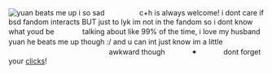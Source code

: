 ![yuan beats me up i so sad](https://files.catbox.moe/tl0kby.png)
ㅤㅤㅤㅤㅤc+h is always welcome! i dont care if bsd fandom interacts BUT just to lyk im not in the fandom so i dont know what youd beㅤㅤㅤㅤ talking about like 99% of the time, i love my husband yuan he beats me up though :/ and u can int just know im a littleㅤㅤㅤㅤㅤㅤㅤㅤㅤㅤㅤㅤㅤㅤㅤㅤㅤㅤㅤㅤㅤ awkward thoughㅤㅤㅤㅤ✦ㅤㅤㅤㅤdont forget your [clicks](https://arab.org/click-to-help/palestine)!
